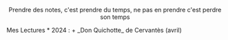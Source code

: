 <p><center>Prendre des notes, c'est prendre du temps, ne pas en prendre c'est perdre son temps</center></p>
Mes Lectures
* 2024 :
    + _Don Quichotte_ de Cervantès (avril)
